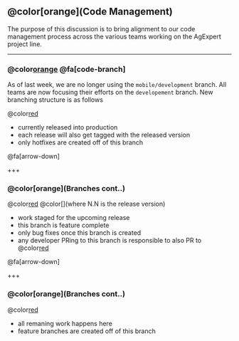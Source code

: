 ## @color[orange](Code Management)

The purpose of this discussion is to bring alignment to our code management process across the various teams working on the AgExpert project line.

---

### @color[orange](Branches) @fa[code-branch] 

As of last week, we are no longer using the `mobile/development` branch. All teams are now focusing their efforts on the `developement` branch. New branching structure is as follows

 @color[red](master)
    
  - currently released into production
  - each release will also get tagged with the released version
  - only hotfixes are created off of this branch

@fa[arrow-down]

+++

### @color[orange](Branches cont..)

 @color[red](release/[N.N]) @color[](where N.N is the release version)
 
  - work staged for the upcoming release
  - this branch is feature complete
  - only bug fixes once this branch is created
  - any developer PRing to this branch is responsible to also PR to @color[red](development)

@fa[arrow-down]

+++

### @color[orange](Branches cont..)

 @color[red](development)

  - all remaning work happens here
  - feature branches are created off of this branch